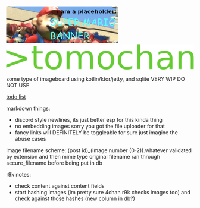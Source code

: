 ![silly mario banner that says "i am a placeholder: SUPER MARIO BANNER" and the picture is a bunch of fucked up marios in gm_construct](src/main/resources/static/banners/placeholderbanner.png)
![tomochan](src/main/resources/static/tomochan_wordmark.png)

some type of imageboard using kotlin/ktor/jetty, and sqlite
VERY WIP DO NOT USE

[todo list](https://github.com/users/stophman1/projects/1)

markdown things:
- discord style newlines, its just better esp for this kinda thing
- no embedding images sorry you got the file uploader for that
- fancy links will DEFINITELY be toggleable for sure just imagine the abuse cases

image filename scheme:
(post id)_(image number (0-2)).whatever
validated by extension and then mime type
original filename ran through secure_filename before being put in db


r9k notes:
- check content against content fields
- start hashing images (im pretty sure 4chan r9k checks images too) and check against those hashes (new column in db?)
